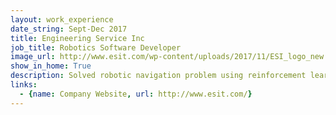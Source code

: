 ```yaml
---
layout: work_experience
date_string: Sept-Dec 2017
title: Engineering Service Inc
job_title: Robotics Software Developer
image_url: http://www.esit.com/wp-content/uploads/2017/11/ESI_logo_new.png
show_in_home: True
description: Solved robotic navigation problem using reinforcement learning (Q-learning)
links:
  - {name: Company Website, url: http://www.esit.com/}
---
```

